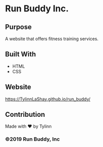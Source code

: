 # Run Buddy Inc.

## Purpose
A website that offers fitness training services.

## Built With
* HTML
* CSS

## Website
https://TylinnLaShay.github.io/run_buddy/

## Contribution
Made with :heart: by Tylinn

### :copyright:2019 Run Buddy, Inc
